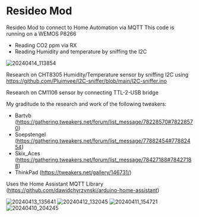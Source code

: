 # Resideo Mod 
Resideo Mod to connect to Home Automation via MQTT 
This code is running on a WEMOS P8266
- Reading CO2 ppm via RX
- Reading Humidity and temperature by sniffing the I2C

![20240414_113854](https://github.com/Pluimvee/Resideo/assets/124380379/8b7ecabb-fb0e-4d0d-8693-c968d05f2e3c)

Research on CHT8305 Humidity/Temperature sensor by sniffing I2C using
https://github.com/Pluimvee/I2C-sniffer/blob/main/I2C-sniffer.ino

Research on CM1106 sensor by connecting TTL-2-USB bridge

My graditude to the research and work of the following tweakers:
- Bartvb (https://gathering.tweakers.net/forum/list_message/78228570#78228570)
- Soepstengel (https://gathering.tweakers.net/forum/list_message/77882454#77882454)
- Skix_Aces (https://gathering.tweakers.net/forum/list_message/78427188#78427188)
- ThinkPad (https://tweakers.net/gallery/146731/)

Uses the Home Assistant MQTT Library (https://github.com/dawidchyrzynski/arduino-home-assistant)

![20240413_135641](https://github.com/Pluimvee/Resideo/assets/124380379/2ebb0d7c-32a8-4dca-b83b-b1bceb610ddd)
![20240412_132045](https://github.com/Pluimvee/Resideo/assets/124380379/a236c325-c32b-455f-8b65-0edd9c022154)
![20240411_154721](https://github.com/Pluimvee/Resideo/assets/124380379/951a8c7a-39ac-4cd2-afea-eef955254ee9)
![20240410_204245](https://github.com/Pluimvee/Resideo/assets/124380379/baf13532-3136-48af-aa4b-726a544452a0)
